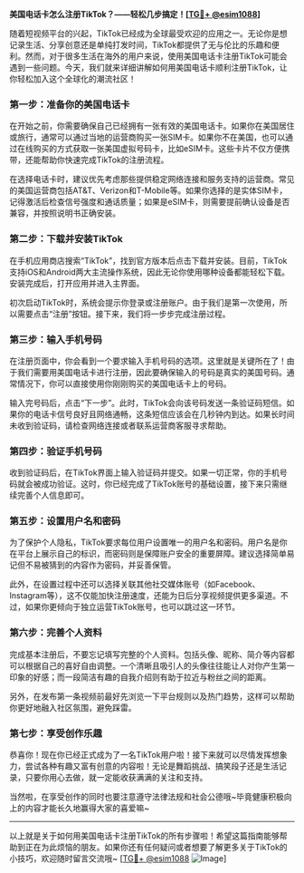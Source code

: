 **美国电话卡怎么注册TikTok？——轻松几步搞定！[[TG💪+ @esim1088](https://t.me/s/esim1088)]**

随着短视频平台的兴起，TikTok已经成为全球最受欢迎的应用之一。无论你是想记录生活、分享创意还是单纯打发时间，TikTok都提供了无与伦比的乐趣和便利。然而，对于很多生活在海外的用户来说，使用美国电话卡注册TikTok可能会遇到一些问题。今天，我们就来详细讲解如何用美国电话卡顺利注册TikTok，让你轻松加入这个全球化的潮流社区！

### **第一步：准备你的美国电话卡**

在开始之前，你需要确保自己已经拥有一张有效的美国电话卡。如果你在美国居住或旅行，通常可以通过当地的运营商购买一张SIM卡。如果你不在美国，也可以通过在线购买的方式获取一张美国虚拟号码卡，比如eSIM卡。这些卡片不仅方便携带，还能帮助你快速完成TikTok的注册流程。

在选择电话卡时，建议优先考虑那些提供稳定网络连接和服务支持的运营商。常见的美国运营商包括AT&T、Verizon和T-Mobile等。如果你选择的是实体SIM卡，记得激活后检查信号强度和通话质量；如果是eSIM卡，则需要提前确认设备是否兼容，并按照说明书正确安装。

### **第二步：下载并安装TikTok**

在手机应用商店搜索“TikTok”，找到官方版本后点击下载并安装。目前，TikTok支持iOS和Android两大主流操作系统，因此无论你使用哪种设备都能轻松下载。安装完成后，打开应用并进入主界面。

初次启动TikTok时，系统会提示你登录或注册账户。由于我们是第一次使用，所以需要点击“注册”按钮。接下来，我们将一步步完成注册过程。

### **第三步：输入手机号码**

在注册页面中，你会看到一个要求输入手机号码的选项。这里就是关键所在了！由于我们需要用美国电话卡进行注册，因此要确保输入的号码是真实的美国号码。通常情况下，你可以直接使用你刚刚购买的美国电话卡上的号码。

输入完号码后，点击“下一步”。此时，TikTok会向该号码发送一条验证码短信。如果你的电话卡信号良好且网络通畅，这条短信应该会在几秒钟内到达。如果长时间未收到验证码，请检查网络连接或者联系运营商客服寻求帮助。

### **第四步：验证手机号码**

收到验证码后，在TikTok界面上输入验证码并提交。如果一切正常，你的手机号码就会被成功验证。这时，你已经完成了TikTok账号的基础设置，接下来只需继续完善个人信息即可。

### **第五步：设置用户名和密码**

为了保护个人隐私，TikTok要求每位用户设置唯一的用户名和密码。用户名是你在平台上展示自己的标识，而密码则是保障账户安全的重要屏障。建议选择简单易记但不易被猜到的内容作为密码，并妥善保管。

此外，在设置过程中还可以选择关联其他社交媒体账号（如Facebook、Instagram等），这不仅能加快注册速度，还能为日后分享视频提供更多渠道。不过，如果你更倾向于独立运营TikTok账号，也可以跳过这一环节。

### **第六步：完善个人资料**

完成基本注册后，不要忘记填写完整的个人资料。包括头像、昵称、简介等内容都可以根据自己的喜好自由调整。一个清晰且吸引人的头像往往能让人对你产生第一印象的好感；而一段简洁有趣的自我介绍则有助于拉近与粉丝之间的距离。

另外，在发布第一条视频前最好先浏览一下平台规则以及热门趋势，这样可以帮助你更好地融入社区氛围，避免踩雷。

### **第七步：享受创作乐趣**

恭喜你！现在你已经正式成为了一名TikTok用户啦！接下来就可以尽情发挥想象力，尝试各种有趣又富有创意的内容啦！无论是舞蹈挑战、搞笑段子还是生活记录，只要你用心去做，就一定能收获满满的关注和支持。

当然啦，在享受创作的同时也要注意遵守法律法规和社会公德哦~毕竟健康积极向上的内容才能长久地赢得大家的喜爱嘛~

---

以上就是关于如何用美国电话卡注册TikTok的所有步骤啦！希望这篇指南能够帮助到正在为此烦恼的朋友。如果你还有任何疑问或者想要了解更多关于TikTok的小技巧，欢迎随时留言交流哦~ [[TG💪+ @esim1088](https://t.me/s/esim1088) ![Image](https://i.postimg.cc/4NQfJmqS/Snipaste-2025-05-13-00-14-12.png)]